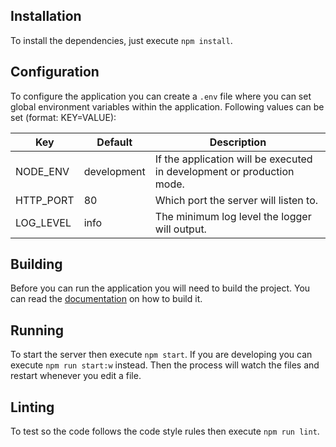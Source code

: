 ## Installation
To install the dependencies, just execute `npm install`.

## Configuration
To configure the application you can create a `.env` file
where you can set global environment variables within the application.
Following values can be set (format: KEY=VALUE):

Key       | Default     | Description
--------- | ----------- | -------------
NODE_ENV  | development | If the application will be executed in development or production mode.
HTTP_PORT | 80          | Which port the server will listen to.
LOG_LEVEL | info        | The minimum log level the logger will output.

## Building
Before you can run the application you will need to build the project.
You can read the [documentation](../client/README.md) on how to build it.

## Running
To start the server then execute `npm start`.
If you are developing you can execute `npm run start:w` instead.
Then the process will watch the files and restart whenever you edit a file.

## Linting
To test so the code follows the code style rules then execute `npm run lint`.
